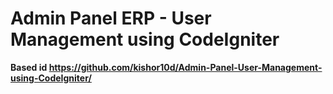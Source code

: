 # Admin Panel ERP - User Management using CodeIgniter
**Based id https://github.com/kishor10d/Admin-Panel-User-Management-using-CodeIgniter/**
